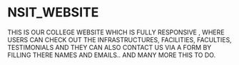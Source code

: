 # NSIT_WEBSITE
THIS IS OUR COLLEGE WEBSITE WHICH IS FULLY RESPONSIVE , WHERE USERS CAN CHECK OUT THE INFRASTRUCTURES, FACILITIES, FACULTIES, TESTIMONIALS AND THEY CAN ALSO CONTACT US VIA A FORM BY FILLING THERE NAMES AND EMAILS.. AND MANY MORE THIS TO DO.
